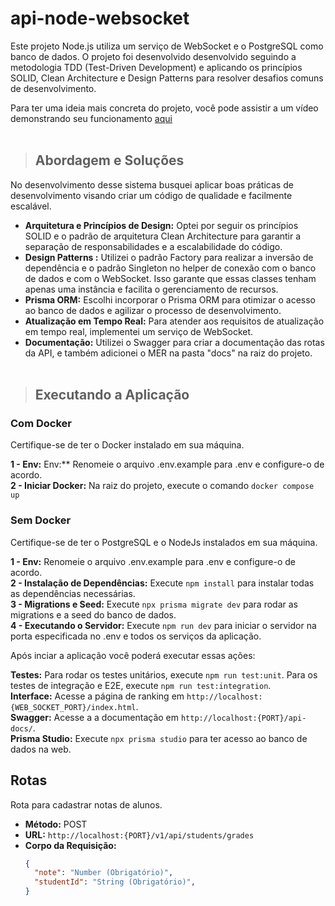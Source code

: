 # api-node-websocket
Este projeto Node.js utiliza um serviço de WebSocket e o PostgreSQL como banco de dados. O projeto foi desenvolvido desenvolvido seguindo a metodologia TDD (Test-Driven Development) e aplicando os princípios SOLID, Clean Architecture e Design Patterns para resolver desafios comuns de desenvolvimento.

Para ter uma ideia mais concreta do projeto, você pode assistir a um vídeo demonstrando seu funcionamento [aqui](https://youtu.be/cbDzqG9esYo)
<br><br>
> ## Abordagem e Soluções

No desenvolvimento desse sistema busquei aplicar boas práticas de desenvolvimento visando criar um código de qualidade e facilmente escalável.
- **Arquitetura e Princípios de Design:** Optei por seguir os princípios SOLID e o padrão de arquitetura Clean Architecture para garantir a separação de responsabilidades e a escalabilidade do código.
- **Design Patterns :** Utilizei o padrão Factory para realizar a inversão de dependência e o padrão Singleton no helper de conexão com o banco de dados e com o WebSocket. Isso garante que essas classes tenham apenas uma instância e facilita o gerenciamento de recursos.
- **Prisma ORM:** Escolhi incorporar o Prisma ORM para otimizar o acesso ao banco de dados e agilizar o processo de desenvolvimento.
- **Atualização em Tempo Real:** Para atender aos requisitos de atualização em tempo real, implementei um serviço de WebSocket.
- **Documentação:** Utilizei o Swagger para criar a documentação das rotas da API, e também adicionei o MER na pasta "docs" na raiz do projeto.
<br><br>
> ## Executando a Aplicação

### Com Docker
Certifique-se de ter o Docker instalado em sua máquina.

**1 - Env:** Env:** Renomeie o arquivo .env.example para .env e configure-o de acordo.
<br> **2 - Iniciar Docker:** Na raiz do projeto, execute o comando `docker compose up`

### Sem Docker
Certifique-se de ter o PostgreSQL e o NodeJs instalados em sua máquina.

**1 - Env:** Renomeie o arquivo .env.example para .env e configure-o de acordo.
<br> **2 - Instalação de Dependências:** Execute `npm install` para instalar todas as dependências necessárias.
<br> **3 - Migrations e Seed:** Execute `npx prisma migrate dev` para rodar as migrations e a seed do banco de dados.
<br> **4 - Executando o Servidor:** Execute `npm run dev` para iniciar o servidor na porta especificada no .env e todos os serviços da aplicação.

Após inciar a aplicação você poderá executar essas ações:

**Testes:** Para rodar os testes unitários, execute `npm run test:unit`. Para os testes de integração e E2E, execute `npm run test:integration`.
<br> **Interface:** Acesse a página de ranking em `http://localhost:{WEB_SOCKET_PORT}/index.html`.
<br> **Swagger:** Acesse a a documentação em `http://localhost:{PORT}/api-docs/`.
<br> **Prisma Studio:** Execute `npx prisma studio` para ter acesso ao banco de dados na web.

## Rotas

Rota para cadastrar notas de alunos.

- **Método:** POST
- **URL:** `http://localhost:{PORT}/v1/api/students/grades`
- **Corpo da Requisição:**
  ```json
  {
    "note": "Number (Obrigatório)",
    "studentId": "String (Obrigatório)",
  }
